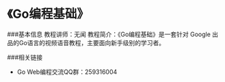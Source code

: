 《Go编程基础》
==========================

###基本信息
	教程讲师：无闻
	教程简介：《Go编程基础》是一套针对 Google 出品的Go语言的视频语音教程，主要面向新手级别的学习者。

###相关链接
- Go Web编程交流QQ群：259316004